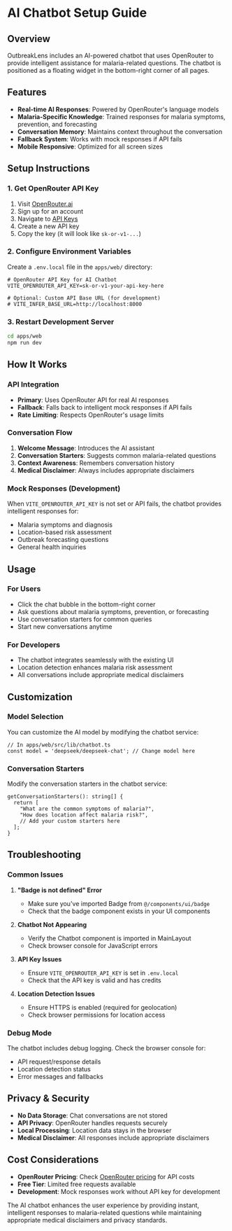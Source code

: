 # AI Chatbot Setup Guide

## Overview

OutbreakLens includes an AI-powered chatbot that uses OpenRouter to provide intelligent assistance for malaria-related questions. The chatbot is positioned as a floating widget in the bottom-right corner of all pages.

## Features

- **Real-time AI Responses**: Powered by OpenRouter's language models
- **Malaria-Specific Knowledge**: Trained responses for malaria symptoms, prevention, and forecasting
- **Conversation Memory**: Maintains context throughout the conversation
- **Fallback System**: Works with mock responses if API fails
- **Mobile Responsive**: Optimized for all screen sizes

## Setup Instructions

### 1. Get OpenRouter API Key

1. Visit [OpenRouter.ai](https://openrouter.ai/)
2. Sign up for an account
3. Navigate to [API Keys](https://openrouter.ai/keys)
4. Create a new API key
5. Copy the key (it will look like `sk-or-v1-...`)

### 2. Configure Environment Variables

Create a `.env.local` file in the `apps/web/` directory:

```env
# OpenRouter API Key for AI Chatbot
VITE_OPENROUTER_API_KEY=sk-or-v1-your-api-key-here

# Optional: Custom API Base URL (for development)
# VITE_INFER_BASE_URL=http://localhost:8000
```

### 3. Restart Development Server

```bash
cd apps/web
npm run dev
```

## How It Works

### API Integration
- **Primary**: Uses OpenRouter API for real AI responses
- **Fallback**: Falls back to intelligent mock responses if API fails
- **Rate Limiting**: Respects OpenRouter's usage limits

### Conversation Flow
1. **Welcome Message**: Introduces the AI assistant
2. **Conversation Starters**: Suggests common malaria-related questions
3. **Context Awareness**: Remembers conversation history
4. **Medical Disclaimer**: Always includes appropriate disclaimers

### Mock Responses (Development)
When `VITE_OPENROUTER_API_KEY` is not set or API fails, the chatbot provides intelligent responses for:
- Malaria symptoms and diagnosis
- Location-based risk assessment
- Outbreak forecasting questions
- General health inquiries

## Usage

### For Users
- Click the chat bubble in the bottom-right corner
- Ask questions about malaria symptoms, prevention, or forecasting
- Use conversation starters for common queries
- Start new conversations anytime

### For Developers
- The chatbot integrates seamlessly with the existing UI
- Location detection enhances malaria risk assessment
- All conversations include appropriate medical disclaimers

## Customization

### Model Selection
You can customize the AI model by modifying the chatbot service:

```tsx
// In apps/web/src/lib/chatbot.ts
const model = 'deepseek/deepseek-chat'; // Change model here
```

### Conversation Starters
Modify the conversation starters in the chatbot service:

```tsx
getConversationStarters(): string[] {
  return [
    "What are the common symptoms of malaria?",
    "How does location affect malaria risk?",
    // Add your custom starters here
  ];
}
```

## Troubleshooting

### Common Issues

1. **"Badge is not defined" Error**
   - Make sure you've imported Badge from `@/components/ui/badge`
   - Check that the badge component exists in your UI components

2. **Chatbot Not Appearing**
   - Verify the Chatbot component is imported in MainLayout
   - Check browser console for JavaScript errors

3. **API Key Issues**
   - Ensure `VITE_OPENROUTER_API_KEY` is set in `.env.local`
   - Check that the API key is valid and has credits

4. **Location Detection Issues**
   - Ensure HTTPS is enabled (required for geolocation)
   - Check browser permissions for location access

### Debug Mode

The chatbot includes debug logging. Check the browser console for:
- API request/response details
- Location detection status
- Error messages and fallbacks

## Privacy & Security

- **No Data Storage**: Chat conversations are not stored
- **API Privacy**: OpenRouter handles requests securely
- **Local Processing**: Location data stays in the browser
- **Medical Disclaimer**: All responses include appropriate disclaimers

## Cost Considerations

- **OpenRouter Pricing**: Check [OpenRouter pricing](https://openrouter.ai/pricing) for API costs
- **Free Tier**: Limited free requests available
- **Development**: Mock responses work without API key for development

The AI chatbot enhances the user experience by providing instant, intelligent responses to malaria-related questions while maintaining appropriate medical disclaimers and privacy standards.
